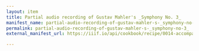 ```yaml
---
layout: item
title: Partial audio recording of Gustav Mahler's _Symphony No. 3_
manifest_name: partial-audio-recording-of-gustav-mahler-s-_symphony-no-3_
permalink: partial-audio-recording-of-gustav-mahler-s-_symphony-no-3_
external_manifest_url: https://iiif.io/api/cookbook/recipe/0014-accompanyingcanvas/manifest.json

---
```

<!-- Add an essay or interpretive material below this line,
using HTML or markdown.  Do not modify this file above this line -->
